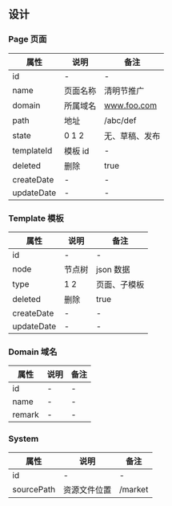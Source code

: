## 设计

### Page 页面

| 属性       | 说明     | 备注           |
| ---------- | -------- | -------------- |
| id         | -        | -              |
| name       | 页面名称 | 清明节推广     |
| domain     | 所属域名 | www.foo.com    |
| path       | 地址     | /abc/def       |
| state      | 0 1 2    | 无、草稿、发布 |
| templateId | 模板 id  | -              |
| deleted    | 删除     | true           |
| createDate | -        | -              |
| updateDate | -        | -              |

### Template 模板

| 属性       | 说明   | 备注         |
| ---------- | ------ | ------------ |
| id         | -      | -            |
| node       | 节点树 | json 数据    |
| type       | 1 2    | 页面、子模板 |
| deleted    | 删除   | true         |
| createDate | -      | -            |
| updateDate | -      | -            |

### Domain 域名

| 属性   | 说明 | 备注 |
| ------ | ---- | ---- |
| id     | -    | -    |
| name   | -    | -    |
| remark | -    | -    |

### System

| 属性       | 说明         | 备注    |
| ---------- | ------------ | ------- |
| id         | -            | -       |
| sourcePath | 资源文件位置 | /market |
